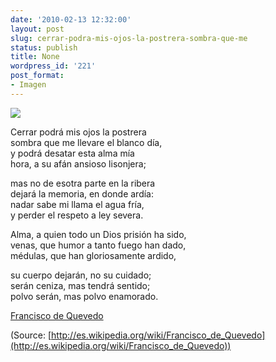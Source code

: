 ```yaml
---
date: '2010-02-13 12:32:00'
layout: post
slug: cerrar-podra-mis-ojos-la-postrera-sombra-que-me
status: publish
title: None
wordpress_id: '221'
post_format:
- Imagen
---
```


[![](http://jjdenis.files.wordpress.com/2012/04/tumblr_kxs2qr5gua1qzqnl8o1_250.jpg)](http://es.wikipedia.org/wiki/Francisco_de_Quevedo)

Cerrar podrá mis ojos la postrera  
sombra que me llevare el blanco día,   
y podrá desatar esta alma mía   
hora, a su afán ansioso lisonjera;   
  
mas no de esotra parte en la ribera   
dejará la memoria, en donde ardía:   
nadar sabe mi llama el agua fría,   
y perder el respeto a ley severa.  
  
Alma, a quien todo un Dios prisión ha sido,  
venas, que humor a tanto fuego han dado,  
médulas, que han gloriosamente ardido,  
  
su cuerpo dejarán, no su cuidado;  
serán ceniza, mas tendrá sentido;  
polvo serán, mas polvo enamorado.




[Francisco de Quevedo](http://es.wikipedia.org/wiki/Francisco_de_Quevedo)

(Source: [http://es.wikipedia.org/wiki/Francisco_de_Quevedo](http://es.wikipedia.org/wiki/Francisco_de_Quevedo))
